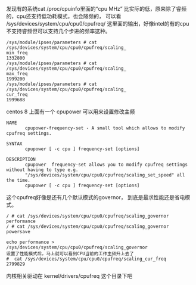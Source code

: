 发现有的系统cat /proc/cpuinfo里面的“cpu MHz” 比实际的低，原来除了睿频的，cpu还支持低功耗模式，也会降频的，
可以看 /sys/devices/system/cpu/cpu0/cpufreq/ 这里面的输出，好像intel的有的cpu不支持睿频但可以支持几个步进的频率这种。

```text
/sys/module/ipses/parameters # cat /sys/devices/system/cpu/cpu0/cpufreq/scaling_
min_freq 
1332800
/sys/module/ipses/parameters # cat /sys/devices/system/cpu/cpu0/cpufreq/scaling_
max_freq 
1999200
/sys/module/ipses/parameters # cat /sys/devices/system/cpu/cpu0/cpufreq/scaling_
cur_freq 
1999688

```

centos 8 上面有一个 cpupower 可以用来设置修改主频
```text
NAME
       cpupower-frequency-set - A small tool which allows to modify cpufreq settings.

SYNTAX
       cpupower [ -c cpu ] frequency-set [options]

DESCRIPTION
       cpupower  frequency-set allows you to modify cpufreq settings without having to type e.g.
       "/sys/devices/system/cpu/cpu0/cpufreq/scaling_set_speed" all the time.
       cpupower [ -c cpu ] frequency-set [options]

```

这个cpufreq好像是还有几个默认模式的governor， 到底是最求性能还是省电模式。

```text
/ # cat /sys/devices/system/cpu/cpu0/cpufreq/scaling_governor
performance
/ # cat /sys/devices/system/cpu/cpu0/cpufreq/scaling_governor
powersave

echo performance > /sys/devices/system/cpu/cpu0/cpufreq/scaling_governor
设置了性能模式后，马上就可以看到CPU当前的工作主频升上去了
#  cat /sys/devices/system/cpu/cpu0/cpufreq/scaling_cur_freq
2799829
```
内核相关驱动在 kernel/drivers/cpufreq 这个目录下吧
